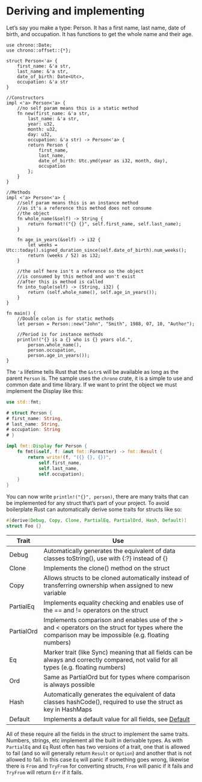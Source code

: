 # Deriving and implementing

Let’s say you make a type: Person. It has a first name, last name, date of birth, and occupation. It has functions to get the whole name and their age.

```rust,ignore
use chrono::Date;
use chrono::offset::{*};

struct Person<'a> { 
	first_name: &'a str, 
	last_name: &'a str, 
	date_of_birth: Date<Utc>, 
	occupation: &'a str
}

//Constructors
impl <'a> Person<'a> {
	//no self param means this is a static method 
	fn new(first_name: &'a str,
		last_name: &'a str,
		year: u32,
		month: u32,
		day: u32,
		occupation: &'a str) -> Person<'a> {
		return Person {
			first_name,
			last_name,
			date_of_birth: Utc.ymd(year as i32, month, day), 
			occupation
		}; 
	}
}

//Methods
impl <'a> Person<'a> {
	//self param means this is an instance method 
	//as it's a reference this method does not consume 
	//the object
	fn whole_name(&self) -> String {
		return format!("{} {}", self.first_name, self.last_name); 
	}

	fn age_in_years(&self) -> i32 {
		let weeks = Utc::today().signed_duration_since(self.date_of_birth).num_weeks();
		return (weeks / 52) as i32;
	} 

	//the self here isn't a reference so the object
	//is consumed by this method and won't exist
	//after this is method is called
	fn into_tuple(self) -> (String, i32) {
		return (self.whole_name(), self.age_in_years());
	}
}

fn main() {
	//Double colon is for static methods
	let person = Person::new("John", "Smith", 1988, 07, 10, "Author");
	 
	//Period is for instance methods
	println!("{} is a {} who is {} years old.", 
		person.whole_name(), 
		person.occupation, 
		person.age_in_years());
}
```

The `'a` lifetime tells Rust that the `&str`s will be available as long as the parent `Person` is.
The sample uses the `chrono` crate, it is a simple to use and common date and time library. If we want to print the object we must implement the Display like this:
```rust
use std::fmt;

# struct Person { 
# first_name: String, 
# last_name: String, 
# occupation: String
# }

impl fmt::Display for Person {
	fn fmt(&self, f: &mut fmt::Formatter) -> fmt::Result {
		return write!(f, "({} {}, {})", 
			self.first_name, 
			self.last_name, 
			self.occupation);
	} 
}
```
You can now write `println!("{}", person)`, there are many traits that can be implemented for any struct that’s part of your project.
To avoid boilerplate Rust can automatically derive some traits for structs like so:
```rust
#[derive(Debug, Copy, Clone, PartialEq, PartialOrd, Hash, Default)]
struct Foo {} 
```
| Trait | Use |
| - | - |
| Debug | Automatically generates the equivalent of data classes toString(), use with {:?} instead of {} |
| Clone | Implements the clone() method on the struct | 
| Copy | Allows structs to be cloned automatically instead of transferring ownership when assigned to new variable |
| PartialEq | Implements equality checking and enables use of the == and != operators on the struct |
| PartialOrd | Implements comparison and enables use of the > and < operators on the struct for types where the comparison may be impossible (e.g. floating numbers) |
| Eq | Marker trait (like Sync) meaning that all fields can be always and correctly compared, not valid for all types (e.g. floating numbers) |
| Ord | Same as PartialOrd but for types where comparison is always possible | 
| Hash | Automatically generates the equivalent of data classes hashCode(), required to use the struct as key in HashMaps |
| Default | Implements a default value for all fields, see [Default](./classes_default.md) |

All of these require all the fields in the struct to implement the same traits. Numbers, strings, etc implement all the built in derivable types. As with `PartialEq` and `Eq` Rust often has two versions of a trait, one that is allowed to fail (and so will generally return `Result` or `Option`) and another that is not allowed to fail. In this case `Eq` will panic if something goes wrong, likewise there is `From` and `TryFrom` for converting structs, `From` will panic if it fails and `TryFrom` will return `Err` if it fails.
